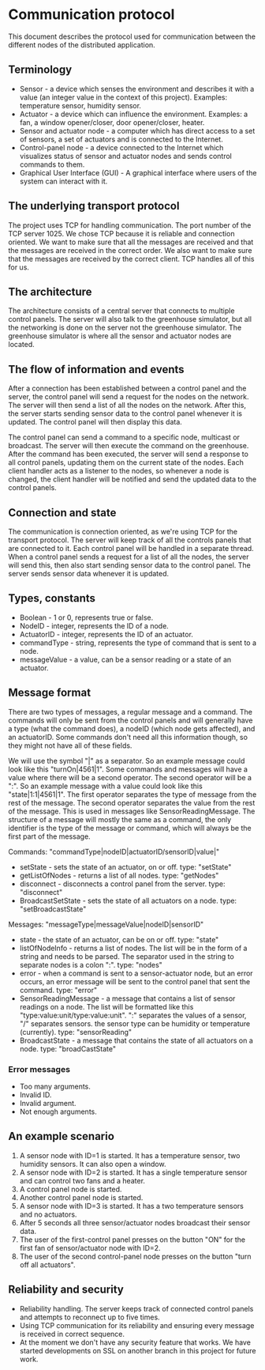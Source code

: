 # Communication protocol

This document describes the protocol used for communication between the different nodes of the
distributed application.

## Terminology

* Sensor - a device which senses the environment and describes it with a value (an integer value in
  the context of this project). Examples: temperature sensor, humidity sensor.
* Actuator - a device which can influence the environment. Examples: a fan, a window opener/closer,
  door opener/closer, heater.
* Sensor and actuator node - a computer which has direct access to a set of sensors, a set of
  actuators and is connected to the Internet.
* Control-panel node - a device connected to the Internet which visualizes status of sensor and
  actuator nodes and sends control commands to them.
* Graphical User Interface (GUI) - A graphical interface where users of the system can interact with
  it.

## The underlying transport protocol

The project uses TCP for handling communication. The port number of the TCP server 1025. We chose TCP because it is
reliable and connection oriented. We want to make sure that all the messages are received and that the messages are
received in the correct order. We also want to make sure that the messages are received by the correct client. TCP
handles all of this for us.

## The architecture

The architecture consists of a central server that connects to multiple control panels. The server will also
talk to the greenhouse simulator, but all the networking is done on the server not the greenhouse simulator. The
greenhouse simulator is where all the sensor and actuator nodes are located.

## The flow of information and events

After a connection has been established between a control panel and the server, the control panel will send a request
for the nodes on the network. The server will then send a list of all the nodes on the network. After this, the server
starts sending sensor data to the control panel whenever it is updated. The control panel will then display this data.

The control panel can send a command to a specific node, multicast or broadcast. The server will then execute the 
command on the greenhouse. After the command has been executed, the server will send a response to all control panels,
updating them on the current state of the nodes. Each client handler acts as a listener to the nodes, so whenever a node
is changed, the client handler will be notified and send the updated data to the control panels.


## Connection and state

The communication is connection oriented, as we're using TCP for the transport protocol. The server will keep track of
all the controls panels that are connected to it. Each control panel will be handled in a separate thread. When a 
control panel sends a request for a list of all the nodes, the server will send this, then also start sending 
sensor data to the control panel. The server sends sensor data whenever it is updated. 

## Types, constants

 * Boolean - 1 or 0, represents true or false.
 * NodeID - integer, represents the ID of a node.
 * ActuatorID - integer, represents the ID of an actuator.
 * commandType - string, represents the type of command that is sent to a node.
 * messageValue - a value, can be a sensor reading or a state of an actuator.

## Message format

There are two types of messages, a regular message and a command. The commands will only be sent from the control panels
and will generally have a type (what the command does), a nodeID (which node gets affected), and an actuatorID. Some
commands don't need all this information though, so they might not have all of these fields. 

We will use the symbol "|" as a separator. So an example message could look like this "turnOn|4561|1". Some commands
and messages will have a value where there will be a second operator. The second operator will be a ":". So an example
message with a value could look like this "state|1:1|4561|1". The first operator separates the type of message from the
rest of the message. The second operator separates the value from the rest of the message. This is used in messages
like SensorReadingMessage. The structure of a message will mostly the same as a command, the only identifier is the
type of the message or command, which will always be the first part of the message.

Commands: "commandType|nodeID|actuatorID/sensorID|value|"
* setState - sets the state of an actuator, on or off. type: "setState"
* getListOfNodes - returns a list of all nodes. type: "getNodes"
* disconnect - disconnects a control panel from the server. type: "disconnect"
* BroadcastSetState - sets the state of all actuators on a node. type: "setBroadcastState"

Messages: "messageType|messageValue|nodeID|sensorID"
* state - the state of an actuator, can be on or off. type: "state"
* listOfNodeInfo - returns a list of nodes. The list will be in the form of a string and needs to be parsed.
    The separator used in the string to separate nodes is a colon ":". type: "nodes"
* error - when a command is sent to a sensor-actuator node, but an error occurs, an error message will be sent to
    the control panel that sent the command. type: "error"
* SensorReadingMessage - a message that contains a list of sensor readings on a node. The list will be formatted like
    this "type:value:unit/type:value:unit". ":" separates the values of a sensor, "/" separates
    sensors. the sensor type can be humidity or temperature (currently). type: "sensorReading"
* BroadcastState - a message that contains the state of all actuators on a node. type: "broadCastState"

### Error messages

* Too many arguments.
* Invalid ID.
* Invalid argument.
* Not enough arguments.

## An example scenario

1. A sensor node with ID=1 is started. It has a temperature sensor, two humidity sensors. It can
   also open a window.
2. A sensor node with ID=2 is started. It has a single temperature sensor and can control two fans
   and a heater.
3. A control panel node is started.
4. Another control panel node is started.
5. A sensor node with ID=3 is started. It has a two temperature sensors and no actuators.
6. After 5 seconds all three sensor/actuator nodes broadcast their sensor data.
7. The user of the first-control panel presses on the button "ON" for the first fan of
   sensor/actuator node with ID=2.
8. The user of the second control-panel node presses on the button "turn off all actuators".

## Reliability and security

* Reliability handling. The server keeps track of connected control panels
  and attempts to reconnect up to five times.
* Using TCP communication for its reliability and ensuring every message is
  received in correct sequence.
* At the moment we don't have any security feature that works. We have started
  developments on SSL on another branch in this project for future work.


